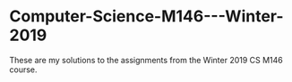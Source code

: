 # Computer-Science-M146---Winter-2019
These are my solutions to the assignments from the Winter 2019 CS M146 course.
